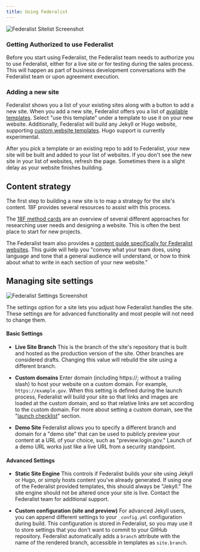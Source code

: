 ```yaml
---
title: Using Federalist
---
```

![Federalist Sitelist Screenshot]({{site.baseurl}}/assets/federalist-sitelist.png)

### Getting Authorized to use Federalist

Before you start using Federalist, the Federalist team needs to authorize you to use Federalist, either for a live site or for testing during the sales process. This will happen as part of business development conversations with the Federalist team or upon agreement execution.

### Adding a new site

Federalist shows you a list of your existing sites along with a button to add a new site. When you add a new site, Federalist offers you a list of [available templates]({{site.baseurl}}/pages/using-federalist/templates/). Select "use this template" under a template to use it on your new website. Additionally, Federalist will build any Jekyll or Hugo website, supporting [custom website templates]({{site.baseurl}}/pages/custom-templates/). Hugo support is currently experimental.

After you pick a template or an existing repo to add to Federalist, your new site will be built and added to your list of websites. If you don't see the new site in your list of websites, refresh the page. Sometimes there is a slight delay as your website finishes building.

## Content strategy

The first step to building a new site is to map a strategy for the site's content. 18F provides several resources to assist with this process.

The [18F method cards](https://methods.18f.gov/) are an overview of several different approaches for researching user needs and designing a website. This is often the best place to start for new projects.

The Federalist team also provides a [content guide specifically for Federalist websites]({{site.baseurl}}/pages/content-guide/). This guide will help you "convey what your team does, using language and tone that a general audience will understand, or how to think about what to write in each section of your new website."

## Managing site settings
![Federalist Settings Screenshot]({{site.baseurl}}/assets/federalist-settings.png)

The settings option for a site lets you adjust how Federalist handles the site. These settings are for advanced functionality and most people will not need to change them.

#### Basic Settings
- **Live Site Branch** This is the branch of the site's repository that is built and hosted as the production version of the site. Other branches are considered drafts. Changing this value will rebuild the site using a different branch.

- **Custom domains** Enter domain (including https://; without a trailing slash) to host your website on a custom domain. For example, `https://example.gov`. When this setting is defined during the launch process, Federalist will build your site so that links and images are loaded at the custom domain, and so that relative links are set according to the custom domain. For more about setting a custom domain, see the "[launch checklist]({{site.baseurl}}/pages/using-federalist/launch-checklist)" section.

- **Demo Site** Federalist allows you to specify a different branch and domain for a "demo site" that can be used to publicly preview your content at a URL of your choice, such as "preview.login.gov." Launch of a demo URL works just like a live URL from a security standpoint.

#### Advanced Settings
- **Static Site Engine** This controls if Federalist builds your site using Jekyll or Hugo, or simply hosts content you've already generated. If using one of the Federalist provided templates, this should always be "Jekyll." The site engine should not be altered once your site is live. Contact the Federalist team for additional support.

- **Custom configuration (site and preview)** For advanced Jekyll users, you can append different settings to your `_config.yml` configuration during build. This configuration is stored in Federalist, so you may use it to store settings that you don't want to commit to your GitHub repository. Federalist automatically adds a `branch` attribute with the name of the rendered branch, accessible in templates as `site.branch`.
